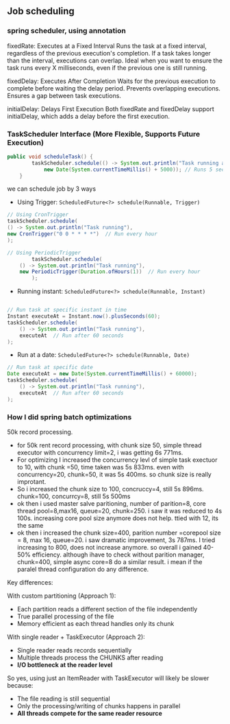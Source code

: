 ## Job scheduling
### spring scheduler, using annotation
fixedRate: Executes at a Fixed Interval
Runs the task at a fixed interval, regardless of the previous execution's completion.
If a task takes longer than the interval, executions can overlap.
Ideal when you want to ensure the task runs every X milliseconds, even if the previous one is still running.

fixedDelay: Executes After Completion
Waits for the previous execution to complete before waiting the delay period.
Prevents overlapping executions.
Ensures a gap between task executions.

initialDelay: Delays First Execution
Both fixedRate and fixedDelay support initialDelay, which adds a delay before the first execution.

### TaskScheduler Interface (More Flexible, Supports Future Execution)
```java
public void scheduleTask() {
        taskScheduler.schedule(() -> System.out.println("Task running at: " + new Date()), 
            new Date(System.currentTimeMillis() + 5000)); // Runs 5 sec later
    }
```

we can schedule job by 3 ways
* Using Trigger: `ScheduledFuture<?> schedule(Runnable, Trigger)`

```java
// Using CronTrigger
taskScheduler.schedule(
() -> System.out.println("Task running"),
new CronTrigger("0 0 * * * *")  // Run every hour
);

// Using PeriodicTrigger
        taskScheduler.schedule(
    () -> System.out.println("Task running"), 
    new PeriodicTrigger(Duration.ofHours(1))  // Run every hour
        );
```

* Running instant: `ScheduledFuture<?> schedule(Runnable, Instant)`

```java

// Run task at specific instant in time
Instant executeAt = Instant.now().plusSeconds(60);
taskScheduler.schedule(
    () -> System.out.println("Task running"), 
    executeAt  // Run after 60 seconds
);
```

* Run at a date: `ScheduledFuture<?> schedule(Runnable, Date)`

```java
// Run task at specific date
Date executeAt = new Date(System.currentTimeMillis() + 60000);
taskScheduler.schedule(
    () -> System.out.println("Task running"), 
    executeAt  // Run after 60 seconds
);
```

### How I did spring batch optimizations
50k record processing. 
* for 50k rent record processing, with chunk size 50, simple thread executor with concurrency limit=2, i was getting 6s 771ms.
* For optimizing I increased the concurrency levl of simple task exectuor to 10, with chunk =50, time taken was 5s 833ms.  even with concurrency=20, chunk=50, it was 5s 400ms. so chunk size is really improtant.
* So i increased the chunk size to 100, concruccy=4, still 5s 896ms. chunk=100, concurrcy=8, still 5s 500ms
* ok then i used master salve paritioning, number of parition=8, core thread pool=8,max16, queue=20, chunk=250. i saw it was reduced to 4s 100s. increasing core pool size anymore does not help. ttied with 12, its the same
* ok then i increased the chunk size=400, parition number =corepool size = 8, max 16, queue=20. i saw dramatic improvement, 3s 787ms. I tried increasing to 800, does not increase anymore.
so overall i gained 40-50% efficiency. although ihave to check without parition manager, chunk=400, simple async core=8 do a similar result. i mean if the paralel thread configuration do any difference.

Key differences:

With custom partitioning (Approach 1):

* Each partition reads a different section of the file independently
* True parallel processing of the file
* Memory efficient as each thread handles only its chunk


With single reader + TaskExecutor (Approach 2):

* Single reader reads records sequentially
* Multiple threads process the CHUNKS after reading
* **I/O bottleneck at the reader level**



So yes, using just an ItemReader with TaskExecutor will likely be slower because:

- The file reading is still sequential
- Only the processing/writing of chunks happens in parallel
- **All threads compete for the same reader resource**